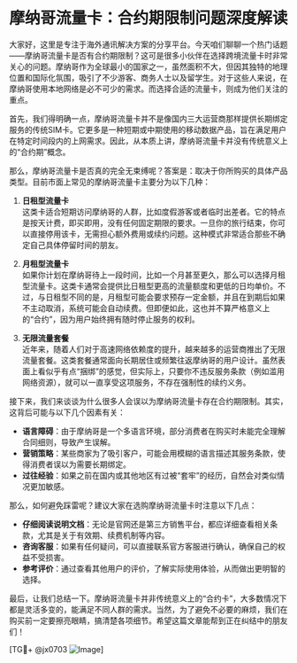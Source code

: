 # 摩纳哥流量卡：合约期限制问题深度解读

大家好，这里是专注于海外通讯解决方案的分享平台。今天咱们聊聊一个热门话题——摩纳哥流量卡是否有合约期限制？这可是很多小伙伴在选择跨境流量卡时非常关心的问题。摩纳哥作为全球最小的国家之一，虽然面积不大，但因其独特的地理位置和国际化氛围，吸引了不少游客、商务人士以及留学生。对于这些人来说，在摩纳哥使用本地网络是必不可少的需求。而选择合适的流量卡，则成为他们关注的重点。

首先，我们得明确一点，摩纳哥流量卡并不是像国内三大运营商那样提供长期绑定服务的传统SIM卡。它更多是一种短期或中期使用的移动数据产品，旨在满足用户在特定时间段内的上网需求。因此，从本质上讲，摩纳哥流量卡并没有传统意义上的“合约期”概念。

那么，摩纳哥流量卡是否真的完全无束缚呢？答案是：取决于你所购买的具体产品类型。目前市面上常见的摩纳哥流量卡主要分为以下几种：

1. **日租型流量卡**  
这类卡适合短期访问摩纳哥的人群，比如度假游客或者临时出差者。它的特点是按天计费，即买即用，没有任何固定期限的要求。一旦你的旅行结束，你可以直接停用该卡，无需担心额外费用或续约问题。这种模式非常适合那些不确定自己具体停留时间的朋友。

2. **月租型流量卡**  
如果你计划在摩纳哥待上一段时间，比如一个月甚至更久，那么可以选择月租型流量卡。这类卡通常会提供比日租型更高的流量额度和更低的日均单价。不过，与日租型不同的是，月租型可能会要求预存一定金额，并且在到期后如果不主动取消，系统可能会自动续费。但即便如此，这也并不算严格意义上的“合约”，因为用户始终拥有随时停止服务的权利。

3. **无限流量套餐**  
近年来，随着人们对于高速网络依赖度的提升，越来越多的运营商推出了无限流量套餐。这类套餐通常面向长期居住或频繁往返摩纳哥的用户设计。虽然表面上看似乎有点“捆绑”的感觉，但实际上，只要你不违反服务条款（例如滥用网络资源），就可以一直享受这项服务，不存在强制性的续约义务。

接下来，我们来谈谈为什么很多人会误以为摩纳哥流量卡存在合约期限制。其实，这背后可能与以下几个因素有关：

- **语言障碍**：由于摩纳哥是一个多语言环境，部分消费者在购买时未能完全理解合同细则，导致产生误解。
- **营销策略**：某些商家为了吸引客户，可能会用模糊的语言描述其服务条款，使得消费者误以为需要长期绑定。
- **过往经验**：如果之前在国内或其他地区有过被“套牢”的经历，自然会对类似情况更加敏感。

那么，如何避免踩雷呢？建议大家在选购摩纳哥流量卡时注意以下几点：

- **仔细阅读说明文档**：无论是官网还是第三方销售平台，都应详细查看相关条款，尤其是关于有效期、续费机制等内容。
- **咨询客服**：如果有任何疑问，可以直接联系官方客服进行确认，确保自己的权益不受损害。
- **参考评价**：通过查看其他用户的评价，了解实际使用体验，从而做出更明智的选择。

最后，让我们总结一下。摩纳哥流量卡并非传统意义上的“合约卡”，大多数情况下都是灵活多变的，能满足不同人群的需求。当然，为了避免不必要的麻烦，我们在购买前一定要擦亮眼睛，搞清楚各项细节。希望这篇文章能帮到正在纠结中的朋友们！

[TG💪+ @jx0703 ![Image](https://github.com/user-attachments/assets/dbca1d08-cadb-493c-b0ec-ad6f7a83f270)]